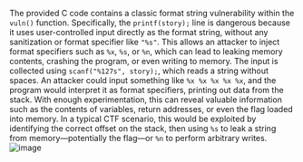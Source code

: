 The provided C code contains a classic format string vulnerability within the `vuln()` function. Specifically, the `printf(story);` line is dangerous because it uses user-controlled input directly as the format string, without any sanitization or format specifier like `"%s"`. This allows an attacker to inject format specifiers such as `%x`, `%s`, or `%n`, which can lead to leaking memory contents, crashing the program, or even writing to memory. The input is collected using `scanf("%127s", story);`, which reads a string without spaces. An attacker could input something like `%x %x %x %x %x`, and the program would interpret it as format specifiers, printing out data from the stack. With enough experimentation, this can reveal valuable information such as the contents of variables, return addresses, or even the flag loaded into memory. In a typical CTF scenario, this would be exploited by identifying the correct offset on the stack, then using `%s` to leak a string from memory—potentially the flag—or `%n` to perform arbitrary writes.
![image](https://github.com/user-attachments/assets/96b6dce1-a4b8-4707-8523-415cf6784963)
